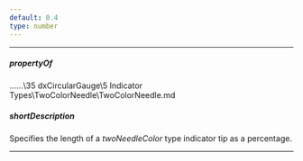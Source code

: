 ```yaml
---
default: 0.4
type: number
---
```

---
##### propertyOf
..\..\..\35 dxCircularGauge\5 Indicator Types\TwoColorNeedle\TwoColorNeedle.md

##### shortDescription
Specifies the length of a *twoNeedleColor* type indicator tip as a percentage.

---
